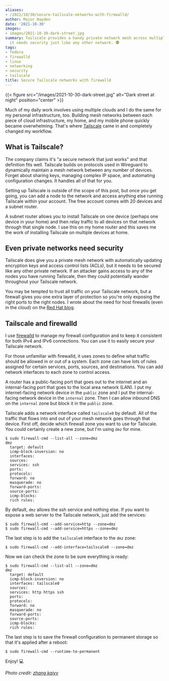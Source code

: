 ```yaml
---
aliases:
- /2021/10/30/secure-tailscale-networks-with-firewalld/
author: Major Hayden
date: '2021-10-30'
images:
- images/2021-10-30-dark-street.jpg
summary: Tailscale provides a handy private network mesh across multiple devices but
  it needs security just like any other network. 🕵
tags:
- fedora
- firewalld
- linux
- networking
- security
- tailscale
title: Secure Tailscale networks with firewalld
---
```


{{< figure src="/images/2021-10-30-dark-street.jpg" alt="Dark street at night" position="center" >}}

Much of my daily work involves using multiple clouds and I do the same for my
personal infrastructure, too. Building mesh networks between each piece of cloud
infrastructure, my home, and my mobile phone quickly became overwhelming. That's
where [Tailscale] came in and completely changed my workflow.

## What is Tailscale?

The company claims it's "a secure network that just works" and that definition
fits well. Tailscale builds on protocols used in Wireguard to dynamically
maintain a mesh network between any number of devices. Forget about sharing
keys, managing complex IP space, and automating configuration changes. It
handles all of that for you.

Setting up Tailscale is outside of the scope of this post, but once you get
going, you can add a node to the network and access anything else running
Tailscale within your account. The free account comes with 20 devices and a
subnet router.

A subnet router allows you to install Tailscale on one device (perhaps one
device in your home) and then relay traffic to all devices on that network
through that single node. I use this on my home router and this saves me the
work of installing Tailscale on multiple devices at home.

## Even private networks need security

Tailscale does give you a private mesh network with automatically updating
encryption keys and access control lists (ACLs), but it needs to be secured like
any other private network. If an attacker gains access to any of the nodes you
have running Tailscale, then they could potentially wander throughout your
Tailscale network.

You may be tempted to trust all traffic on your Tailscale network, but a
firewall gives you one extra layer of protection so you're only exposing the
right ports to the right nodes. I wrote about the need for host firewalls (even
in the cloud) on the [Red Hat blog].

## Tailscale and firewalld

I use [firewalld] to manage my firewall configuration and to keep it consistent
for both IPv4 and IPv6 connections. You can use it to easily secure your
Tailscale network.

For those unfamiliar with firewalld, it uses zones to define what traffic should
be allowed in or out of a system. Each zone can have lots of rules assigned for
certain services, ports, sources, and destinations. You can add network
interfaces to each zone to control access.

A router has a public-facing port that goes out to the internet and an
internal-facing port that goes to the local area network (LAN). I put my
internet-facing network device in the `public` zone and I put the
internal-facing network device in the `internal` zone. Then I can allow inbound
DNS on the `internal` zone but block it in the `public` zone.

Tailscale adds a network interface called `tailscale0` by default. All of the
traffic that flows into and out of your mesh network goes through that device.
First off, decide which firewall zone you want to use for Tailscale. You could
certainly create a new zone, but I'm using `dmz` for mine.

```text
$ sudo firewall-cmd --list-all --zone=dmz
dmz
  target: default
  icmp-block-inversion: no
  interfaces:
  sources:
  services: ssh
  ports:
  protocols:
  forward: no
  masquerade: no
  forward-ports:
  source-ports:
  icmp-blocks:
  rich rules:
```

By default, `dmz` allows the ssh service and nothing else. If you want to expose
a web server to the Tailscale network, just add the services:

```console
$ sudo firewall-cmd --add-service=http --zone=dmz
$ sudo firewall-cmd --add-service=https --zone=dmz
```

The last step is to add the `tailscale0` interface to the `dmz` zone:

```console
$ sudo firewall-cmd --add-interface=tailscale0 --zone=dmz
```

Now we can check the zone to be sure everything is ready:

```console
$ sudo firewall-cmd --list-all --zone=dmz
dmz
  target: default
  icmp-block-inversion: no
  interfaces: tailscale0
  sources:
  services: http https ssh
  ports:
  protocols:
  forward: no
  masquerade: no
  forward-ports:
  source-ports:
  icmp-blocks:
  rich rules:
```

The last step is to save the firewall configuration to permanent storage so that
it's applied after a reboot:

```console
$ sudo firewall-cmd --runtime-to-permanent
```

Enjoy! 💻


[Tailscale]: https://tailscale.com/
[Red Hat blog]: https://www.redhat.com/en/blog/do-host-firewalls-matter-cloud-deployments
[firewalld]: https://firewalld.org/

*Photo credit: [zhang kaiyv](https://unsplash.com/photos/6HZXZOf9_4E)*